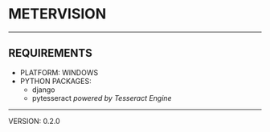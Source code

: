 # METERVISION
---
## REQUIREMENTS
- PLATFORM: WINDOWS
- PYTHON PACKAGES:
    - django
    - pytesseract *powered by Tesseract Engine*


---
VERSION: 0.2.0